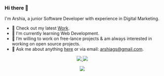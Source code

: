 ### Hi there 👋

I'm Arshia, a junior Software Developer with experience in Digital Marketing.

- 🔭 Check out my latest [Work](https://github.com/agshab/Laundromat.git).
- 🌱 I'm currently learning Web Development. 
- 👯 I’m willing to work on free-lance projects & am always interested in working on open source projects. 
- 💬 Ask me about anything [here](https://github.com/agshab) or via email: [arshiags@gmail.com](mailto:arshiags@mail.com).

<p align="center">
  <a href="https://www.linkedin.com/in/arshiashabbir">
    <img src="https://img.shields.io/badge/-LinkedIn-blue?style=flat-square&logo=Linkedin&logoColor=white&link=https://www.linkedin.com/in/levib4/"/>
  </a>
  <a href="https://www.linkedin.com/in/arshiashabbir">
    <img src="https://hits.seeyoufarm.com/api/count/incr/badge.svg?url=https://github.com/Levi-B4&count_bg=%236BE3D4&title_bg=%23555555&icon=&icon_color=%23E7E7E7&title=Profile-Visits&edge_flat=false"/>
  </a>
</p>

<div align="center">
  <a href="https://github.com/agshab/github-readme-stats">
    <img align="center" src="https://github-readme-stats.vercel.app/api/top-langs/?username=agshab&layout=compact&langs_count=8&exclude_repo=refactored-telegram&theme=midnight-purple"/>
  </a>


<!--- Displays Github Stats
<div align="center">delete this once Linkedin is addded
  <a href="https://github.com/Levi-B4/github-readme-stats">
  <img align="center" src="https://github-readme-stats.vercel.app/api?username=Levi-B4&show_icons=true&include_all_commits=true&count_private=true&theme=aura" alt="Levi's github stats"/></center>
  </a>
</div>
-->
  
<!---
still need to debug snake animation, very low priority but its cute

![snake animation](https://github.com/Levi-B4/Levi-B4/blob/output/github-contribution-grid-snake2.svg)
--->
